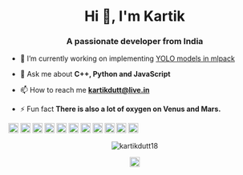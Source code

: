 <h1 align="center">Hi 👋, I'm Kartik</h1>
<h3 align="center">A passionate developer from India</h3>

- 🔭 I’m currently working on implementing [YOLO models in mlpack](https://github.com/mlpack/models)

- 💬 Ask me about **C++, Python and JavaScript**

- 📫 How to reach me **kartikdutt@live.in**

- ⚡ Fun fact **There is also a lot of oxygen on Venus and Mars.**

<p align="left"><img src=https://konpa.github.io/devicon/devicon.git/icons/c/c-original.svg alt=c width="20" height="20"/> <img src=https://konpa.github.io/devicon/devicon.git/icons/cplusplus/cplusplus-original.svg alt=cplusplus width="20" height="20"/> <img src=https://konpa.github.io/devicon/devicon.git/icons/css3/css3-original-wordmark.svg alt=css3 width="20" height="20"/> <img src=https://konpa.github.io/devicon/devicon.git/icons/html5/html5-original-wordmark.svg alt=html5 width="20" height="20"/> <img src=https://konpa.github.io/devicon/devicon.git/icons/java/java-original-wordmark.svg alt=java width="20" height="20"/> <img src=https://konpa.github.io/devicon/devicon.git/icons/javascript/javascript-original.svg alt=javascript width="20" height="20"/> <img src=https://konpa.github.io/devicon/devicon.git/icons/mongodb/mongodb-original-wordmark.svg alt=mongodb width="20" height="20"/> <img src=https://konpa.github.io/devicon/devicon.git/icons/mysql/mysql-original-wordmark.svg alt=mysql width="20" height="20"/> <img src=https://konpa.github.io/devicon/devicon.git/icons/ruby/ruby-original-wordmark.svg alt=ruby width="20" height="20"/> <img src=https://konpa.github.io/devicon/devicon.git/icons/nodejs/nodejs-original-wordmark.svg alt=nodejs width="20" height="20"/> <img src=https://konpa.github.io/devicon/devicon.git/icons/python/python-original-wordmark.svg alt=python width="20" height="20"/></p><p align="center"> <img src=https://github-readme-stats.vercel.app/api?username=kartikdutt18&show_icons=true alt=kartikdutt18 /> </p>

<p align="center"> 
<a href=https://linkedin.com/in/kartik-dutt target="blank"><img align="center" src=https://cdn.jsdelivr.net/npm/simple-icons@3.0.1/icons/linkedin.svg alt="kartik-dutt" height="20" width="20" /></a>
</p>
